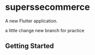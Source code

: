 
# superssecommerce

A new Flutter application.

a little change
new branch for practice

## Getting Started
